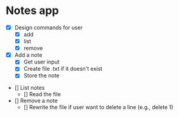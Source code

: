 # Notes app

- [x] Design commands for user
  - [x] add
  - [x] list
  - [x] remove
- [x] Add a note
  - [x] Get user input
  - [x] Create file .txt if it doesn't exist
  - [x] Store the note
- [] List notes
  - [] Read the file
- [] Remove a note
  - [] Rewrite the file if user want to delete a line (e.g., delete 1)

